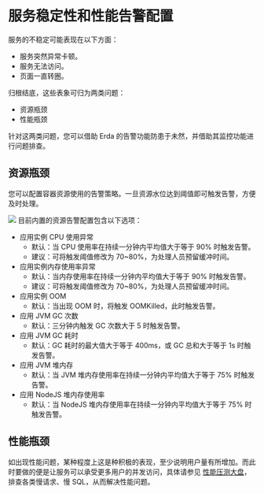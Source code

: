 # 服务稳定性和性能告警配置

服务的不稳定可能表现在以下方面：

* 服务突然异常卡顿。
* 服务无法访问。
* 页面一直转圈。

归根结底，这些表象可归为两类问题：

* 资源瓶颈
* 性能瓶颈

针对这两类问题，您可以借助 Erda 的告警功能防患于未然，并借助其监控功能进行问题排查。

## 资源瓶颈

您可以配置容器资源使用的告警策略。一旦资源水位达到阈值即可触发告警，方便及时处理。

![](http://terminus-paas.oss-cn-hangzhou.aliyuncs.com/paas-doc/2022/02/23/655d03d2-07c6-4b26-a7f3-ec72240c61b3.png)
目前内置的资源告警配置包含以下选项：

- 应用实例 CPU 使用异常
    - 默认：当 CPU 使用率在持续一分钟内平均值大于等于 90% 时触发告警。
    - 建议：可将触发阈值修改为 70~80%，为处理人员预留缓冲时间。
- 应用实例内存使用率异常
    - 默认：当内存使用率在持续一分钟内平均值大于等于 90% 时触发告警。
    - 建议：可将触发阈值修改为 70~80%，为处理人员预留缓冲时间。
- 应用实例 OOM
    - 默认：当出现 OOM 时，将触发 OOMKilled，此时触发告警。
- 应用 JVM GC 次数
    - 默认：三分钟内触发 GC 次数大于 5 时触发告警。
- 应用 JVM GC 耗时
    - 默认：GC 耗时的最大值大于等于 400ms，或 GC 总和大于等于 1s 时触发告警。
- 应用 JVM 堆内存
    - 默认：当 JVM 堆内存使用率在持续一分钟内平均值大于等于 75% 时触发告警。
- 应用 NodeJS 堆内存使用率
    - 默认：当 NodeJS 堆内存使用率在持续一分钟内平均值大于等于 75% 时触发告警。

## 性能瓶颈

如出现性能问题，某种程度上这是种积极的表现，至少说明用户量有所增加。而此时要做的便是让服务可以承受更多用户的并发访问，具体请参见 [性能压测大盘](pressure-test-dashboard.md)，排查各类慢请求、慢 SQL，从而解决性能问题。
